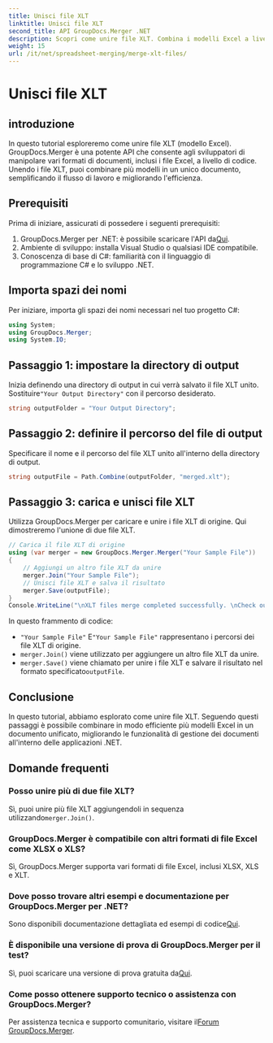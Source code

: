 ```yaml
---
title: Unisci file XLT
linktitle: Unisci file XLT
second_title: API GroupDocs.Merger .NET
description: Scopri come unire file XLT. Combina i modelli Excel a livello di codice in C# con questa guida passo passo.
weight: 15
url: /it/net/spreadsheet-merging/merge-xlt-files/
---
```


# Unisci file XLT

## introduzione
In questo tutorial esploreremo come unire file XLT (modello Excel). GroupDocs.Merger è una potente API che consente agli sviluppatori di manipolare vari formati di documenti, inclusi i file Excel, a livello di codice. Unendo i file XLT, puoi combinare più modelli in un unico documento, semplificando il flusso di lavoro e migliorando l'efficienza.
## Prerequisiti
Prima di iniziare, assicurati di possedere i seguenti prerequisiti:
1.  GroupDocs.Merger per .NET: è possibile scaricare l'API da[Qui](https://releases.groupdocs.com/merger/net/).
2. Ambiente di sviluppo: installa Visual Studio o qualsiasi IDE compatibile.
3. Conoscenza di base di C#: familiarità con il linguaggio di programmazione C# e lo sviluppo .NET.

## Importa spazi dei nomi
Per iniziare, importa gli spazi dei nomi necessari nel tuo progetto C#:
```csharp
using System; 
using GroupDocs.Merger;
using System.IO;
```
## Passaggio 1: impostare la directory di output
 Inizia definendo una directory di output in cui verrà salvato il file XLT unito. Sostituire`"Your Output Directory"` con il percorso desiderato.
```csharp
string outputFolder = "Your Output Directory";
```
## Passaggio 2: definire il percorso del file di output
Specificare il nome e il percorso del file XLT unito all'interno della directory di output.
```csharp
string outputFile = Path.Combine(outputFolder, "merged.xlt");
```
## Passaggio 3: carica e unisci file XLT
Utilizza GroupDocs.Merger per caricare e unire i file XLT di origine. Qui dimostreremo l'unione di due file XLT.
```csharp
// Carica il file XLT di origine
using (var merger = new GroupDocs.Merger.Merger("Your Sample File"))
{
    // Aggiungi un altro file XLT da unire
    merger.Join("Your Sample File");
    // Unisci file XLT e salva il risultato
    merger.Save(outputFile);
}
Console.WriteLine("\nXLT files merge completed successfully. \nCheck output in {0}", outputFolder);
```
In questo frammento di codice:
- `"Your Sample File"` E`"Your Sample File"` rappresentano i percorsi dei file XLT di origine.
- `merger.Join()` viene utilizzato per aggiungere un altro file XLT da unire.
- `merger.Save()` viene chiamato per unire i file XLT e salvare il risultato nel formato specificato`outputFile`.

## Conclusione
In questo tutorial, abbiamo esplorato come unire file XLT. Seguendo questi passaggi è possibile combinare in modo efficiente più modelli Excel in un documento unificato, migliorando le funzionalità di gestione dei documenti all'interno delle applicazioni .NET.

## Domande frequenti
### Posso unire più di due file XLT?
Sì, puoi unire più file XLT aggiungendoli in sequenza utilizzando`merger.Join()`.
### GroupDocs.Merger è compatibile con altri formati di file Excel come XLSX o XLS?
Sì, GroupDocs.Merger supporta vari formati di file Excel, inclusi XLSX, XLS e XLT.
### Dove posso trovare altri esempi e documentazione per GroupDocs.Merger per .NET?
 Sono disponibili documentazione dettagliata ed esempi di codice[Qui](https://tutorials.groupdocs.com/merger/net/).
### È disponibile una versione di prova di GroupDocs.Merger per il test?
 Sì, puoi scaricare una versione di prova gratuita da[Qui](https://releases.groupdocs.com/).
### Come posso ottenere supporto tecnico o assistenza con GroupDocs.Merger?
 Per assistenza tecnica e supporto comunitario, visitare il[Forum GroupDocs.Merger](https://forum.groupdocs.com/c/merger/32).